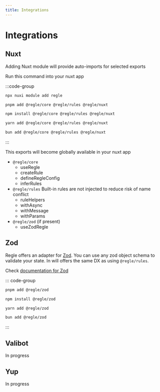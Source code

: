 ```yaml
---
title: Integrations
---
```


# Integrations


## Nuxt <span data-title="nuxt"></span>

Adding Nuxt module will provide auto-imports for selected exports

Run this command into your nuxt app

:::code-group
```bash [nuxt]
npx nuxi module add regle
```
```sh [pnpm]
pnpm add @regle/core @regle/rules @regle/nuxt
```

```sh [npm]
npm install @regle/core @regle/rules @regle/nuxt
```

```sh [yarn]
yarn add @regle/core @regle/rules @regle/nuxt
```

```sh [bun]
bun add @regle/core @regle/rules @regle/nuxt
```
:::

This exports will become globally available in your nuxt app

- `@regle/core`
  - useRegle 
  - createRule
  - defineRegleConfig
  - inferRules
- `@regle/rules` Built-in rules are not injected to reduce risk of name conflict
  - ruleHelpers
  - withAsync
  - withMessage
  - withParams
- `@regle/zod` (if present)
  - useZodRegle



## Zod <span data-title="zod"></span>

Regle offers an adapter for [Zod](https://zod.dev/). You can use any zod object schema to validate your state. In will offers the same DX as using `@regle/rules`.

Check [documentation for Zod](/advanced-usage/usage-with-zod)

::: code-group
```sh [pnpm]
pnpm add @regle/zod
```

```sh [npm]
npm install @regle/zod
```

```sh [yarn]
yarn add @regle/zod
```

```sh [bun]
bun add @regle/zod
```
:::

## Valibot

In progress

## Yup

In progress